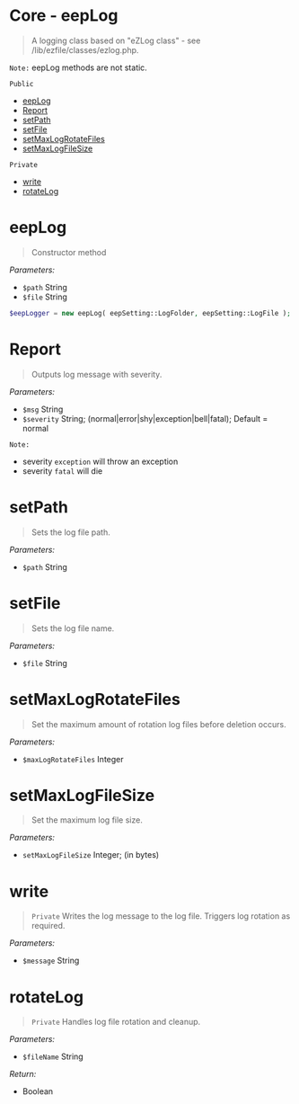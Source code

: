 # Core - eepLog
> A logging class based on "eZLog class" - see <ez root>/lib/ezfile/classes/ezlog.php.

`Note:` eepLog methods are not static.

`Public`
- [eepLog](#eepLog)
- [Report](#Report)
- [setPath](#setPath)
- [setFile](#setFile)
- [setMaxLogRotateFiles](#setMaxLogRotateFiles)
- [setMaxLogFileSize](#setMaxLogFileSize)

`Private`
- [write](#write)
- [rotateLog](#rotateLog)

# eepLog
> Constructor method

*Parameters:*
- `$path` String
- `$file` String

```php
$eepLogger = new eepLog( eepSetting::LogFolder, eepSetting::LogFile );
```

# Report
> Outputs log message with severity.

*Parameters:*
- `$msg` String
- `$severity` String; (normal|error|shy|exception|bell|fatal); Default = normal

`Note:` 
- severity `exception` will throw an exception
- severity `fatal` will die


# setPath
> Sets the log file path.

*Parameters:*
- `$path` String


# setFile
> Sets the log file name.

*Parameters:*
- `$file` String


# setMaxLogRotateFiles
> Set the maximum amount of rotation log files before deletion occurs.

*Parameters:*
- `$maxLogRotateFiles` Integer


# setMaxLogFileSize
> Set the maximum log file size.

*Parameters:*
- `setMaxLogFileSize` Integer; (in bytes)


# write
> `Private` Writes the log message to the log file. Triggers log rotation as required.

*Parameters:*
- `$message` String


# rotateLog
> `Private` Handles log file rotation and cleanup.

*Parameters:*
- `$fileName` String

*Return:*
- Boolean

